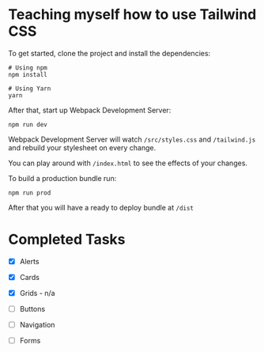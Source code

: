 


# Teaching myself how to use Tailwind CSS

To get started, clone the project and install the dependencies:

```
# Using npm
npm install

# Using Yarn
yarn
```

After that, start up Webpack Development Server:

```
npm run dev
```

Webpack Development Server will watch `/src/styles.css` and `/tailwind.js` and rebuild your stylesheet on every change.

You can play around with `/index.html` to see the effects of your changes.

To build a production bundle run:

```
npm run prod
```

After that you will have a ready to deploy bundle at `/dist`

# Completed Tasks 

- [x] Alerts 
- [x] Cards 
- [x] Grids - n/a 
- [ ] Buttons 
- [ ] Navigation 
- [ ] Forms



